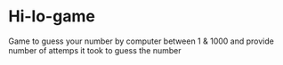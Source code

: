 # Hi-lo-game

Game to guess your number by computer between 1 & 1000 and provide number of attemps it took to guess the number